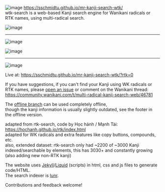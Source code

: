 ![image](https://user-images.githubusercontent.com/33069673/99188880-882d2080-275e-11eb-9016-ff7fa09f4826.png)
https://sschmidtu.github.io/mr-kanji-search-wtk/ <br>
wtk-search is a web-based Kanji search engine for Wanikani radicals or RTK names, using multi-radical search.

![image](https://user-images.githubusercontent.com/33069673/99188399-04723480-275c-11eb-89fe-1e953056957a.png)

---
![image](https://user-images.githubusercontent.com/33069673/99188451-53b86500-275c-11eb-9e16-00d043123529.png)

![image](https://user-images.githubusercontent.com/33069673/99188470-75195100-275c-11eb-8f6f-6e3c4e6d0d13.png)

---
![image](https://user-images.githubusercontent.com/33069673/99189292-cd525200-2760-11eb-98be-d04f4bf1aa1d.png)



Live at: https://sschmidtu.github.io/mr-kanji-search-wtk/?rtk=0

If you have suggestions, if you can't find your Kanji using WK radicals or RTK names, please [open an issue](https://github.com/sschmidTU/mr-kanji-search-wtk/issues)
or comment on the Wanikani thread:
https://community.wanikani.com/t/multi-radical-kanji-search-web/46781

The [offline branch](https://github.com/sschmidTU/mr-kanji-search-wtk/tree/offline) can be used completely offline,<br>
though the kanji information is usually slightly outdated, see the footer in the offline version.

adapted from rtk-search, code by Học hành / Mạnh Tài: https://hochanh.github.io/rtk/index.html <br>
adapted for WK radicals and extra features like copy buttons, compounds, etc.<br>
also, extended dataset: rtk-search only had ~2200 of ~3000 Kanji indexed/searchable by elements, this has 3030+ and constantly growing (also adding new non-RTK kanji)

The website uses [Jekyll](https://jekyllrb.com/)/[Liquid](https://github.com/Shopify/liquid/wiki/Liquid-for-Designers) (scripts) in html, css and js files to generate code/HTML.<br>
The search indexer is [lunr](https://lunrjs.com/).

Contributions and feedback welcome!
